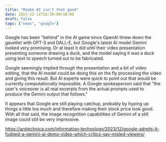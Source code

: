 ```yaml
---
title: "Maybe AI isn't that good"
date: 2023-12-11T16:30:00+10:00
draft: false
tags: ["news", "google"]
---
```


Google has been "behind" in the AI game since OpenAI threw down the gauntlet with GPT-3 and DALL-E, but Google's latest AI model Gemini looked very promising. Or at least it did until their video presentation presenting someone drawing a duck, and the model saying it was a duck using text to speech turned out to be fabricated.

Google seemingly implied through the presentation and a bit of video editing, that the AI model could be doing this on the fly processing the video and giving this result. But AI experts were quick to point out that would be currently computationally impossible. A Google spokesperson said that "the user's voiceover is all real excerpts from the actual prompts used to produce the Gemini output that follows."

It appears that Google are still playing catchup, probably by hyping up things a little too much and therefore making their stock price look good. With all that said, the image recognition capabilities of Gemini of a still image could still be very impressive.

https://arstechnica.com/information-technology/2023/12/google-admits-it-fudged-a-gemini-ai-demo-video-which-critics-say-misled-viewers/ 
